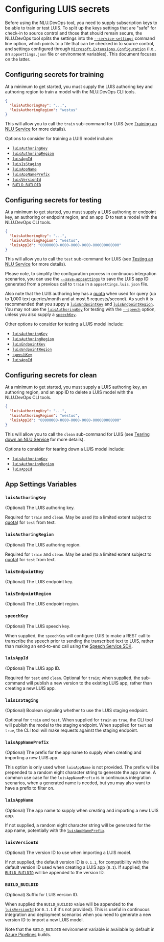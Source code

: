 # Configuring LUIS secrets

Before using the NLU.DevOps tool, you need to supply subscription keys to be able to train or test LUIS. To split up the keys settings that are "safe" for check-in to source control and those that should remain secure, the NLU.DevOps tool splits the settings into the [`--service-settings`](Train.md#-e---service-settings) command line option, which points to a file that can be checked in to source control, and settings configured through [`Microsoft.Extensions.Configuration`](https://docs.microsoft.com/en-us/dotnet/api/microsoft.extensions.configuration?view=aspnetcore-2.1) (i.e., an `appsettings.json` file or environment variables). This document focuses on the latter.

## Configuring secrets for training

At a minimum to get started, you must supply the LUIS authoring key and authoring region to train a model with the NLU.DevOps CLI tools.
```json
{
  "luisAuthoringKey": "...",
  "luisAuthoringRegion": "westus"
}
```

This will allow you to call the `train` sub-command for LUIS (see [Training an NLU Service](Train.md) for more details).

Options to consider for training a LUIS model include:
- [`luisAuthoringKey`](#luisauthoringkey)
- [`luisAuthoringRegion`](#luisauthoringregion)
- [`luisAppId`](#luisappid)
- [`luisIsStaging`](#luisisstaging)
- [`luisAppName`](#luisappname)
- [`luisAppNamePrefix`](#luisappnameprefix)
- [`luisVersionId`](#luisversionid)
- [`BUILD_BUILDID`](#build_buildid)

## Configuring secrets for testing

At a minimum to get started, you must supply a LUIS authoring or endpoint key, an authoring or endpoint region, and an app ID to test a model with the NLU.DevOps CLI tools.
```json
{
  "luisAuthoringKey": "...",
  "luisAuthoringRegion": "westus",
  "luisAppId": "00000000-0000-0000-0000-000000000000"
}
```

This will allow you to call the `test` sub-command for LUIS (see [Testing an NLU Service](Test.md) for more details).

Please note, to simplify the configuration process in continuous integration scenarios, you can use the [`--save-appsettings`](Train.md#-a---save-appsettings) to save the LUIS app ID generated from a previous call to `train` in a `appsettings.luis.json` file.

Also note that the LUIS authoring key has a [quota](https://docs.microsoft.com/en-us/azure/cognitive-services/luis/luis-boundaries#key-limits) when used for query (up to 1,000 text queries/month and at most 5 requests/second). As such it is recommended that you suppy a [`luisEndpointKey`](#luisendpointkey) and [`luisEndpointRegion`](#luisendpointregion). You may not use the [`luisAuthoringKey`](#luisauthoringkey) for testing with the [`--speech`](Test.md#--speech) option, unless you also supply a [`speechKey`](#speechkey). 

Other options to consider for testing a LUIS model include:
- [`luisAuthoringKey`](#luisauthoringkey)
- [`luisAuthoringRegion`](#luisauthoringregion)
- [`luisEndpointKey`](#luisendpointkey)
- [`luisEndpointRegion`](#luisendpointregion)
- [`speechKey`](#speechkey)
- [`luisAppId`](#luisappid)

## Configuring secrets for clean

At a minimum to get started, you must supply a LUIS authoring key, an authoring region, and an app ID to delete a LUIS model with the NLU.DevOps CLI tools.
```json
{
  "luisAuthoringKey": "...",
  "luisAuthoringRegion": "westus",
  "luisAppId": "00000000-0000-0000-0000-000000000000"
}
```

This will allow you to call the `clean` sub-command for LUIS (see [Tearing down an NLU Service](Clean.md) for more details).

Options to consider for tearing down a LUIS model include:
- [`luisAuthoringKey`](#luisauthoringkey)
- [`luisAuthoringRegion`](#luisauthoringregion)
- [`luisAppId`](#luisappid)

## App Settings Variables

### `luisAuthoringKey`
(Optional) The LUIS authoring key.

Required for `train` and `clean`. May be used (to a limited extent subject to [quota](https://docs.microsoft.com/en-us/azure/cognitive-services/luis/luis-boundaries#key-limits)) for `test` from text.

### `luisAuthoringRegion`
(Optional) The LUIS authoring region.

Required for `train` and `clean`. May be used (to a limited extent subject to [quota](https://docs.microsoft.com/en-us/azure/cognitive-services/luis/luis-boundaries#key-limits)) for `test` from text.

### `luisEndpointKey`
(Optional) The LUIS endpoint key.

### `luisEndpointRegion`
(Optional) The LUIS endpoint region.

### `speechKey`
(Optional) The LUIS speech key.

When supplied, the `speechKey` will configure LUIS to make a REST call to transcribe the speech prior to sending the transcribed text to LUIS, rather than making an end-to-end call using the [Speech Service SDK](https://docs.microsoft.com/en-us/azure/cognitive-services/speech-service/speech-sdk).

### `luisAppId`
(Optional) The LUIS app ID.

Required for `test` and `clean`. Optional for `train`; when supplied, the sub-command will publish a new version to the existing LUIS app, rather than creating a new LUIS app.

### `luisIsStaging`
(Optional) Boolean signaling whether to use the LUIS staging endpoint.

Optional for `train` and `test`. When supplied for `train` as `true`, the CLI tool will publish the model to the staging endpoint. When supplied for `test` as `true`, the CLI tool will make requests against the staging endpoint.

### `luisAppNamePrefix`
(Optional) The prefix for the app name to supply when creating and importing a new LUIS app.

This option is only used when `luisAppName` is not provided. The prefix will be prepended to a random eight character string to generate the app name. A common use case for the `luisAppNamePrefix` is in continuous integration scenarios, when a generated name is needed, but you may also want to have a prefix to filter on.

### `luisAppName`
(Optional) The app name to supply when creating and importing a new LUIS app.

If not supplied, a random eight character string will be generated for the app name, potentially with the [`luisAppNamePrefix`](#luisappnameprefix).

### `luisVersionId`
(Optional) The version ID to use when importing a LUIS model.

If not supplied, the default version ID is `0.1.1`, for compatibility with the default version ID used when creating a LUIS app (`0.1`). If supplied, the [`BUILD_BUILDID`](#build_buildid) will be appended to the version ID.

### `BUILD_BUILDID`
(Optional) Suffix for LUIS version ID.

When supplied the `BUILD_BUILDID` value will be appended to the [`luisVersionId`](#luisversionid) (or `0.1.1` if it's not provided). This is useful in continuous integration and deployment scenarios when you need to generate a new version ID to import a new LUIS model. 

Note that the `BUILD_BUILDID` environment variable is available by default in [Azure Pipelines](https://azure.microsoft.com/en-us/services/devops/pipelines/) builds.

